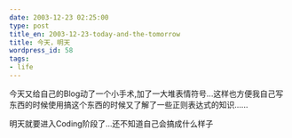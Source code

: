 ```yaml
---
date: 2003-12-23 02:25:00
type: post
title_en: 2003-12-23-today-and-the-tomorrow
title: 今天，明天
wordpress_id: 58
tags:
- life
---
```


今天又给自己的Blog动了一个小手术,加了一大堆表情符号...这样也方便我自己写东西的时候使用搞这个东西的时候又了解了一些正则表达式的知识......  
  
明天就要进入Coding阶段了...还不知道自己会搞成什么样子

[](http://www.icbean.com/nickcheng/default.asp?cat=1)
